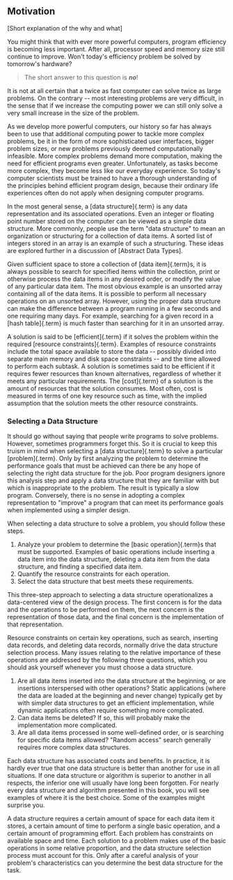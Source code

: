 
## Motivation

[Short explanation of the why and what]

You might think that with ever more powerful computers, program
efficiency is becoming less important. After all, processor speed and
memory size still continue to improve. Won't today's efficiency
problem be solved by tomorrow's hardware?

> The short answer to this question is ***no***!

It is not at all certain that a twice as fast computer can solve
twice as large problems. On the contrary -- most interesting problems
are very difficult, in the sense that if we increase the computing power
we can still only solve a very small increase in the size of the problem.

As we develop more powerful computers, our history so far has always
been to use that additional computing power to tackle more complex
problems, be it in the form of more sophisticated user interfaces,
bigger problem sizes, or new problems previously deemed computationally
infeasible. More complex problems demand more computation, making the
need for efficient programs even greater. Unfortunately, as tasks become
more complex, they become less like our everyday experience. So today's
computer scientists must be trained to have a thorough understanding of
the principles behind efficient program design, because their ordinary
life experiences often do not apply when designing computer programs.

In the most general sense, a [data structure]{.term} is any
data representation and its associated operations.
Even an integer or floating point number stored on the computer can be
viewed as a simple data structure. More commonly, people use the term
"data structure" to mean an organization or structuring for a
collection of data items. A sorted list of integers stored in an array
is an example of such a structuring. These ideas are explored further in
a discussion of [Abstract Data Types].

Given sufficient space to store a collection of
[data item]{.term}s, it is always
possible to search for specified items within the collection, print or
otherwise process the data items in any desired order, or modify the
value of any particular data item. The most obvious example is an
unsorted array containing all of the data items. It is possible to
perform all necessary operations on an unsorted array. However, using
the proper data structure can make the difference between a program
running in a few seconds and one requiring many days. For example,
searching for a given record in a [hash table]{.term}
is much faster than searching for it in an unsorted array.

A solution is said to be [efficient]{.term} if
it solves the problem within the required
[resource constraints]{.term}. Examples of
resource constraints include the total space available to store the data
-- possibly divided into separate main memory and disk space constraints
-- and the time allowed to perform each subtask. A solution is sometimes
said to be efficient if it requires fewer resources than known
alternatives, regardless of whether it meets any particular
requirements. The [cost]{.term} of a solution is
the amount of resources that the solution consumes. Most often, cost is
measured in terms of one key resource such as time, with the implied
assumption that the solution meets the other resource constraints.

### Selecting a Data Structure

It should go without saying that people write programs to solve
problems. However, sometimes programmers forget this. So it is crucial
to keep this truism in mind when selecting a
[data structure]{.term} to solve a particular
[problem]{.term}. Only by first analyzing the
problem to determine the performance goals that must be achieved can
there be any hope of selecting the right data structure for the job.
Poor program designers ignore this analysis step and apply a data
structure that they are familiar with but which is inappropriate to the
problem. The result is typically a slow program. Conversely, there is no
sense in adopting a complex representation to "improve" a program that
can meet its performance goals when implemented using a simpler design.

When selecting a data structure to solve a problem, you should follow
these steps.

1.  Analyze your problem to determine the [basic operation]{.term}s
    that must be supported. Examples of basic operations include
    inserting a data item into the data structure, deleting a data item
    from the data structure, and finding a specified data item.
2.  Quantify the resource constraints for each operation.
3.  Select the data structure that best meets these requirements.

This three-step approach to selecting a data structure operationalizes a
data-centered view of the design process. The first concern is for the
data and the operations to be performed on them, the next concern is the
representation of those data, and the final concern is the
implementation of that representation.

Resource constraints on certain key operations, such as search,
inserting data records, and deleting data records, normally drive the
data structure selection process. Many issues relating to the relative
importance of these operations are addressed by the following three
questions, which you should ask yourself whenever you must choose a data
structure.

1.  Are all data items inserted into the data structure at the
    beginning, or are insertions interspersed with other operations?
    Static applications (where the data are loaded at the beginning and
    never change) typically get by with simpler data structures to get
    an efficient implementation, while dynamic applications often
    require something more complicated.
2.  Can data items be deleted? If so, this will probably make the
    implementation more complicated.
3.  Are all data items processed in some well-defined order, or is
    searching for specific data items allowed? "Random access" search
    generally requires more complex data structures.

Each data structure has associated costs and benefits. In practice, it
is hardly ever true that one data structure is better than another for
use in all situations. If one data structure or algorithm is superior to
another in all respects, the inferior one will usually have long been
forgotten. For nearly every data structure and algorithm presented in
this book, you will see examples of where it is the best choice. Some of
the examples might surprise you.

A data structure requires a certain amount of space for each data item
it stores, a certain amount of time to perform a single basic operation,
and a certain amount of programming effort. Each problem has constraints
on available space and time. Each solution to a problem makes use of the
basic operations in some relative proportion, and the data structure
selection process must account for this. Only after a careful analysis
of your problem's characteristics can you determine the best data
structure for the task.
